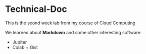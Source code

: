 # Technical-Doc
This is the seond week lab from my course of Cloud Computing 


We learned about **Markdown** and some other interesting software:

* Jupiter
* Colab + Gist
